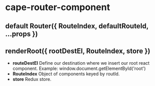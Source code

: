 # cape-router-component

## default Router({ RouteIndex, defaultRouteId, ...props })

## renderRoot({ rootDestEl, RouteIndex, store })

- **routeDestEl** Define our destination where we insert our root react component. Example: window.document.getElementById('root')
- **RouteIndex** Object of components keyed by routId.
- **store** Redux store.
